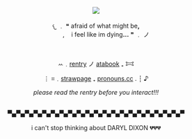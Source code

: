 <div align="center">
 
![](https://files.catbox.moe/4d23nz.png)
 <br><br>
𐔌 ﹒ ❝ afraid of what might be<b>,</b><br>
 ᅠ‎ ᅠ‎ᅠ‎  ,‎ ‎ ‎  ‎ i feel like im dying<b>...</b> ❞ ﹒ ノ
<br><br><br>
  
ꕀ﹒[rentry](https://rentry.co/grimeyy)   ノ   [atabook](https://jinkman.atabook.org/)    ₊    𐂯


⋮ ⌗﹒[strawpage](https://decapitation-bonus.straw.page)    ₊    [pronouns.cc](https://pronouns.cc/@pinkmaan) . ┆ ♪

*please read the rentry before you interact!!!*

<br>▀▄▀▄▀▄▀▄▀▄▀▄▀▄▀▄▀▄▀▄▀▄▀▄▀▄▀▄▀▄▀▄▀▄▀▄▀▄▀▄▀<br><br>
i can't stop thinking about DARYL DIXON 💔💔💔
<br>
</div>
